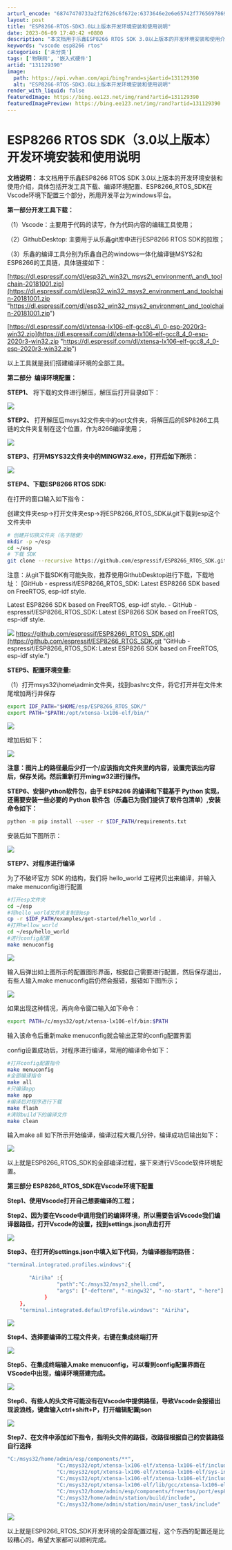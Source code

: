 ```yaml
---
arturl_encode: "68747470733a2f2f626c6f672e:6373646e2e6e65742f77656978696e5f34353331383738322f:61727469636c652f64657461696c732f313331313239333930"
layout: post
title: "ESP8266-RTOS-SDK3.0以上版本开发环境安装和使用说明"
date: 2023-06-09 17:40:42 +0800
description: "本文档用于乐鑫ESP8266 RTOS SDK 3.0以上版本的开发环境安装和使用介绍，具体包括开发"
keywords: "vscode esp8266 rtos"
categories: ['未分类']
tags: ['物联网', '嵌入式硬件']
artid: "131129390"
image:
  path: https://api.vvhan.com/api/bing?rand=sj&artid=131129390
  alt: "ESP8266-RTOS-SDK3.0以上版本开发环境安装和使用说明"
render_with_liquid: false
featuredImage: https://bing.ee123.net/img/rand?artid=131129390
featuredImagePreview: https://bing.ee123.net/img/rand?artid=131129390
---
```


# ESP8266 RTOS SDK（3.0以上版本）开发环境安装和使用说明

**文档说明：**
本文档用于乐鑫ESP8266 RTOS SDK 3.0以上版本的开发环境安装和使用介绍，具体包括开发工具下载、编译环境配置、ESP8266\_RTOS\_SDK在Vscode环境下配置三个部分，所用开发平台为windows平台。

**第一部分开发工具下载：**

（1）Vscode：主要用于代码的读写，作为代码内容的编辑工具使用；

（2）GithubDesktop: 主要用于从乐鑫git库中进行ESP8266 RTOS SDK的拉取；

（3）乐鑫的编译工具分别为乐鑫自己的windows一体化编译链MSYS2和ESP8266的工具链，具体链接如下：

[https://dl.espressif.com/dl/esp32\_win32\_msys2\_environment\_and\_toolchain-20181001.zip](https://dl.espressif.com/dl/esp32_win32_msys2_environment_and_toolchain-20181001.zip "https://dl.espressif.com/dl/esp32_win32_msys2_environment_and_toolchain-20181001.zip")

[https://dl.espressif.com/dl/xtensa-lx106-elf-gcc8\_4\_0-esp-2020r3-win32.zip](https://dl.espressif.com/dl/xtensa-lx106-elf-gcc8_4_0-esp-2020r3-win32.zip "https://dl.espressif.com/dl/xtensa-lx106-elf-gcc8_4_0-esp-2020r3-win32.zip")

以上工具就是我们搭建编译环境的全部工具。

**第二部分  编译环境配置：**

**STEP1、**
将下载的文件进行解压，解压后打开目录如下：

![](https://i-blog.csdnimg.cn/blog_migrate/ee5d6edb3b9145f5bc1f4c3a6504622e.png)

**STEP2、**
打开解压后msys32文件夹中的opt文件夹，将解压后的ESP8266工具链的文件夹复制在这个位置，作为8266编译使用；

![](https://i-blog.csdnimg.cn/blog_migrate/466da84323c2c2c00378fd04d399c3bd.png)

**STEP3、打开MSYS32文件夹中的MINGW32.exe，打开后如下所示：**

**![](https://i-blog.csdnimg.cn/blog_migrate/fd1fd4e9b4ff0a651f6348667cabbce3.png)**

**STEP4、下载ESP8266 RTOS SDK:**

在打开的窗口输入如下指令：

创建文件夹esp→打开文件夹esp→将ESP8266\_RTOS\_SDK从git下载到esp这个文件夹中

```bash
# 创建并切换文件夹（名字随便）
mkdir -p ~/esp
cd ~/esp
# 下载 SDK
git clone --recursive https://github.com/espressif/ESP8266_RTOS_SDK.git
```

注意：从git下载SDK有可能失败，推荐使用GithubDesktop进行下载，下载地址：
[GitHub - espressif/ESP8266\_RTOS\_SDK: Latest ESP8266 SDK based on FreeRTOS, esp-idf style.

Latest ESP8266 SDK based on FreeRTOS, esp-idf style. - GitHub - espressif/ESP8266\_RTOS\_SDK: Latest ESP8266 SDK based on FreeRTOS, esp-idf style.

![](https://github.com/fluidicon.png)
https://github.com/espressif/ESP8266\_RTOS\_SDK.git](https://github.com/espressif/ESP8266_RTOS_SDK.git "GitHub - espressif/ESP8266_RTOS_SDK: Latest ESP8266 SDK based on FreeRTOS, esp-idf style.")

**STEP5、配置环境变量:**

（1）打开msys32\home\admin文件夹，找到bashrc文件，将它打开并在文件末尾增加两行并保存

```bash
export IDF_PATH="$HOME/esp/ESP8266_RTOS_SDK/"
export PATH="$PATH:/opt/xtensa-lx106-elf/bin/"
```

![](https://i-blog.csdnimg.cn/blog_migrate/3d87ba994ab6f8b5f459460075d10e18.png)

增加后如下：

![](https://i-blog.csdnimg.cn/blog_migrate/2d680d08e1f29b86704c50efe9b9a0a3.png)

**注意：图片上的路径最后少打一个/应该指向文件夹里的内容，设置完该出内容后，保存关闭。然后重新打开mingw32进行操作。**

**STEP6、安装Python软件包，由于 ESP8266 的编译和下载基于 Python 实现，还需要安装一些必要的 Python 软件包（乐鑫已为我们提供了软件包清单）,安装命令如下：**

```bash
python -m pip install --user -r $IDF_PATH/requirements.txt

```

安装后如下图所示：

![](https://i-blog.csdnimg.cn/blog_migrate/fa3ff875d598923dd665823759aa45e9.png)

**STEP7、对程序进行编译**

为了不破坏官方 SDK 的结构，我们将 hello\_world 工程拷贝出来编译，并输入make menuconfig进行配置

```bash
#打开esp文件夹
cd ~/esp
#将hello_world文件夹复制到esp
cp -r $IDF_PATH/examples/get-started/hello_world .
#打开hellow_world
cd ~/esp/hello_world
#进行config配置
make menuconfig
```

![](https://i-blog.csdnimg.cn/blog_migrate/6fca2b0e430fdf8fa9ce879388788282.png)

输入后弹出如上图所示的配置图形界面，根据自己需要进行配置，然后保存退出，有些人输入make menuconfig后仍然会报错，报错如下图所示；

![](https://i-blog.csdnimg.cn/blog_migrate/9fa4f3f4da3c5ad672a59bc79f052b6b.png)

如果出现这种情况，再向命令窗口输入如下命令：

```bash
export PATH=/c/msys32/opt/xtensa-lx106-elf/bin:$PATH
```

输入该命令后重新make menuconfig就会输出正常的config配置界面

config设置成功后，对程序进行编译，常用的编译命令如下：

```bash
#打开config配置指令
make menuconfig
#全部编译指令
make all 
#只编译app   
make app 
#编译后对程序进行下载
make flash  
#清除build下的编译文件
make clean
```

输入make all 如下所示开始编译，编译过程大概几分钟，编译成功后输出如下：

![](https://i-blog.csdnimg.cn/blog_migrate/f489a60d9018037a36d26b75e1fdfb00.png)

以上就是ESP8266\_RTOS\_SDK的全部编译过程，接下来进行VScode软件环境配置。

**第三部分 ESP8266\_RTOS\_SDK在Vscode环境下配置**

**Step1、使用Vscode打开自己想要编译的工程；**

**Step2、因为要在Vscode中调用我们的编译环境，所以需要告诉Vscode我们编译器路径，打开Vscode的设置，找到settings.json点击打开**

![](https://i-blog.csdnimg.cn/blog_migrate/7001aca4d87d96378c6779a8325a017f.png)

**Step3、在打开的settings.json中填入如下代码，为编译器指明路径：**

```bash
"terminal.integrated.profiles.windows":{
       
       "Airiha" :{
                "path":"C:/msys32/msys2_shell.cmd",
                "args": ["-defterm", "-mingw32", "-no-start", "-here"]
            } 
    },
    "terminal.integrated.defaultProfile.windows": "Airiha"，
```

![](https://i-blog.csdnimg.cn/blog_migrate/c8e5e88f80c8013c41c67c38ecc6d123.png)

**Step4、选择要编译的工程文件夹，右键在集成终端打开**

![](https://i-blog.csdnimg.cn/blog_migrate/0b9b413498f77cb46bedf7e1078d7f59.png)

**Step5、在集成终端输入make menuconfig，可以看到config配置界面在VScode中出现，编译环境搭建完成。**

![](https://i-blog.csdnimg.cn/blog_migrate/b2b2f8f7da31728bd380ade3d38f4d8f.png)

**Step6、有些人的头文件可能没有在Vscode中提供路径，导致Vscode会报错出现波浪线，键盘输入ctrl+shift+P，打开编辑配置json**

![](https://i-blog.csdnimg.cn/blog_migrate/89a541963feed730b14b59eff643e67b.png)

**Step7、在文件中添加如下指令，指明头文件的路径，改路径根据自己的安装路径自行选择**

```bash
"C:/msys32/home/admin/esp/components/**",
                "C:/msys32/opt/xtensa-lx106-elf/xtensa-lx106-elf/include/c++/8.4.0/**",
                "C:/msys32/opt/xtensa-lx106-elf/xtensa-lx106-elf/sys-include",
                "C:/msys32/opt/xtensa-lx106-elf/xtensa-lx106-elf/include",
                "C:/msys32/opt/xtensa-lx106-elf/lib/gcc/xtensa-lx106-elf/8.4.0/include",
                "C:/msys32/home/admin/esp/components/freertos/port/esp8266/include",
                "C:/msys32/home/admin/station/build/include",
                "C:/msys32/home/admin/station/main/user_task/include"
```

![](https://i-blog.csdnimg.cn/blog_migrate/cc4f95197364d99077087b435d7c4bcd.png)

以上就是ESP8266\_RTOS\_SDK开发环境的全部配置过程，这个东西的配置还是比较糟心的。希望大家都可以顺利完成。